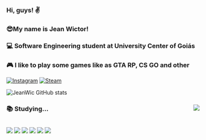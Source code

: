 ### Hi, guys! ✌️

### 😎My name is Jean Wictor!

### 💻 Software Engineering student at University Center of Goiás 

### 🎮 I like to play some games like as GTA RP, CS GO and other

[![Instagram](https://img.shields.io/badge/Instagram-E4405F?style=for-the-badge&logo=instagram&logoColor=white)](https://www.instagram.com/jeanwictor_/)
[![Steam](https://img.shields.io/badge/Steam-000000?style=for-the-badge&logo=steam&logoColor=white)](https://steamcommunity.com/id/two9reidelas/)

![JeanWic GitHub stats](https://github-readme-stats.vercel.app/api?username=JeanWic&show_icons=true&theme=tokyonight)
<div>
   <img align="right" src="https://media.giphy.com/media/l2rpf7xYqFbdhf0KM2/giphy.gif" />
<div>

### 📚 Studying...

##

<div>
  <img align="center" src="https://img.shields.io/badge/C-00599C?style=for-the-badge&logo=c&logoColor=white" />
  <img align="center" src="https://img.shields.io/badge/JavaScript-323330?style=for-the-badge&logo=javascript&logoColor=F7DF1E" />
  <img align="center" src="https://img.shields.io/badge/Python-14354C?style=for-the-badge&logo=python&logoColor=white" />
  <img align="center" src="https://img.shields.io/badge/CSS-239120?&style=for-the-badge&logo=css3&logoColor=white" />
  <img align="center" src="https://img.shields.io/badge/HTML5-E34F26?style=for-the-badge&logo=html5&logoColor=white" />
  <img align="center" src="https://img.shields.io/badge/.NET-5C2D91?style=for-the-badge&logo=.net&logoColor=white" />
</div>




